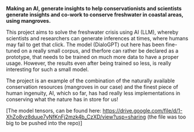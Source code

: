 **Making an AI, generate insights to help conservationists and scientists generate insights and co-work to conserve freshwater in coastal areas, using mangroves.**

This project aims to solve the freshwater crisis using AI (LLM), whereby scientists and researchers can generate inferences at times, where humans may fail to get that click. The model (DialoGPT) out here has been fine-tuned on a really small corpus, and therfore can rather be declared as a prototype, that needs to be trained on much more data to have a proper usage. However, the results even after being trained so less, is really interesting for such a small model.

The project is an example of the combination of the naturally available conservation resources (mangroves in our case) and the finest piece of human ingenuity, AI, which so far, has had really less implementations in conserving what the nature has in store for us!

[The model tensors, can be found here: https://drive.google.com/file/d/1-XhZo8vz8duue7yNfKnFj2mzk4b_CzXD/view?usp=sharing (the file was too big to be pushed into the repo)]
